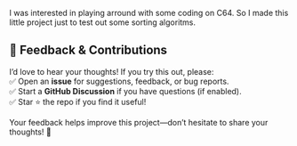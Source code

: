 I was interested in playing arround with some coding on C64.
So I made this little project just to test out some sorting algoritms.

## 💬 Feedback & Contributions  
I’d love to hear your thoughts! If you try this out, please:  
✅ Open an **issue** for suggestions, feedback, or bug reports.  
✅ Start a **GitHub Discussion** if you have questions (if enabled).  
✅ Star ⭐ the repo if you find it useful!  

Your feedback helps improve this project—don’t hesitate to share your thoughts! 🚀  
